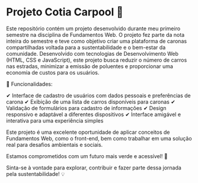 # Projeto Cotia Carpool 🚗

Este repositório contém um projeto desenvolvido durante meu primeiro semestre na disciplina de Fundamentos Web. O projeto fez parte da nota inteira do semestre e teve como objetivo criar uma plataforma de caronas compartilhadas voltada para a sustentabilidade e o bem-estar da comunidade. Desenvolvido com tecnologias de Desenvolvimento Web (HTML, CSS e JavaScript), este projeto busca reduzir o número de carros nas estradas, minimizar a emissão de poluentes e proporcionar uma economia de custos para os usuários.

🔹 Funcionalidades: 

✔ Interface de cadastro de usuários com dados pessoais e preferências de carona
✔ Exibição de uma lista de carros disponíveis para caronas
✔ Validação de formulários para cadastro de informações
✔ Design responsivo e adaptável a diferentes dispositivos
✔ Interface amigável e interativa para uma experiência simples

Este projeto é uma excelente oportunidade de aplicar conceitos de Fundamentos Web, como o front-end, bem como trabalhar em uma solução real para desafios ambientais e sociais.

Estamos comprometidos com um futuro mais verde e acessível! 🚀 

Sinta-se à vontade para explorar, contribuir e fazer parte dessa jornada pela sustentabilidade! 💡
